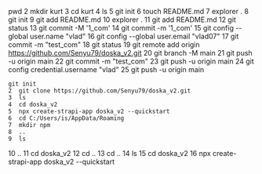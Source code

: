  pwd
    2  mkdir kurt
    3  cd kurt
    4  ls
    5  git init
    6  touch README.md
    7  explorer .
    8  git init
    9  git add README.md
   10  explorer .
   11  git add README.md
   12  git status
   13  git commit -M '1_com'
   14  git commit -m '1_com'
   15  git config --global user.name "vlad"
   16  git config --global user.email "vlad07"
   17  git commit -m "test_com"
   18  git status
   19  git remote add origin https://github.com/Senyu79/doska_v2.git
   20  git branch -M main
   21  git push -u origin main
   22  git commit -m "test_com"
   23  git push -u origin main
   24  git config credential.username "vlad"
   25  git push -u origin main

    git init
    2  git clone https://github.com/Senyu79/doska_v2.git
    3  ls
    4  cd doska_v2
    5  npx create-strapi-app doska_v2 --quickstart
    6  cd C:/Users/is/AppData/Roaming
    7  mkdir npm
    8  ..
    9  ls
   10  ..
   11  cd doska_v2
   12  cd ..
   13  cd ..
   14  ls
   15  cd doska_v2
   16  npx create-strapi-app doska_v2 --quickstart

